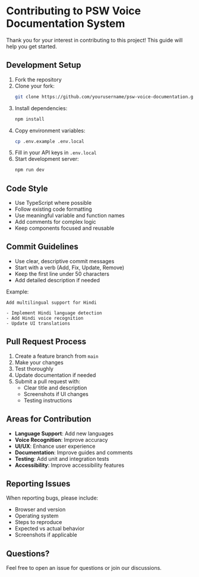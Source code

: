# Contributing to PSW Voice Documentation System

Thank you for your interest in contributing to this project! This guide will help you get started.

## Development Setup

1. Fork the repository
2. Clone your fork:
   ```bash
   git clone https://github.com/yourusername/psw-voice-documentation.git
   ```
3. Install dependencies:
   ```bash
   npm install
   ```
4. Copy environment variables:
   ```bash
   cp .env.example .env.local
   ```
5. Fill in your API keys in `.env.local`
6. Start development server:
   ```bash
   npm run dev
   ```

## Code Style

- Use TypeScript where possible
- Follow existing code formatting
- Use meaningful variable and function names
- Add comments for complex logic
- Keep components focused and reusable

## Commit Guidelines

- Use clear, descriptive commit messages
- Start with a verb (Add, Fix, Update, Remove)
- Keep the first line under 50 characters
- Add detailed description if needed

Example:
```
Add multilingual support for Hindi

- Implement Hindi language detection
- Add Hindi voice recognition
- Update UI translations
```

## Pull Request Process

1. Create a feature branch from `main`
2. Make your changes
3. Test thoroughly
4. Update documentation if needed
5. Submit a pull request with:
   - Clear title and description
   - Screenshots if UI changes
   - Testing instructions

## Areas for Contribution

- **Language Support**: Add new languages
- **Voice Recognition**: Improve accuracy
- **UI/UX**: Enhance user experience
- **Documentation**: Improve guides and comments
- **Testing**: Add unit and integration tests
- **Accessibility**: Improve accessibility features

## Reporting Issues

When reporting bugs, please include:
- Browser and version
- Operating system
- Steps to reproduce
- Expected vs actual behavior
- Screenshots if applicable

## Questions?

Feel free to open an issue for questions or join our discussions.
